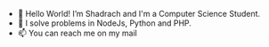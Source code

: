 - 👋 Hello World! I’m Shadrach and I'm a Computer Science Student.
- 👀 I solve problems in NodeJs, Python and PHP.
- 📫 You can reach me on my mail

<!---
shadrach-se/shadrach-se is a ✨ special ✨ repository because its `README.md` (this file) appears on your GitHub profile.
You can click the Preview link to take a look at your changes.
--->
